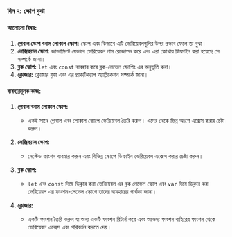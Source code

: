 ### দিন ৭: স্কোপ বুঝা
#### আলোচনা বিষয়:
1. **গ্লোবাল স্কোপ বনাম লোকাল স্কোপ:** স্কোপ এবং কিভাবে এটি ভেরিয়েবলগুলির উপর প্রভাব ফেলে তা বুঝা।
2. **লেক্সিক্যাল স্কোপ:** জাভাস্ক্রিপ্ট যেভাবে ভেরিয়েবল নাম রেজোল্ভ করে এবং এরা কোথায় ডিফাইন করা হয়েছে সে সম্পর্কে জানা।
3. **ব্লক স্কোপ:** `let` এবং `const` ব্যবহার করে ব্লক-লেভেল স্কোপিং এর অনুভূতি করা।
4. **ক্লোজার:** ক্লোজার বুঝা এবং এর প্রাকটিক্যাল অ্যাপ্লিকেশন সম্পর্কে জানা।

#### ব্যবহারমূলক কাজ:
1. **গ্লোবাল বনাম লোকাল স্কোপ:**
   - একই সাথে গ্লোবাল এবং লোকাল স্কোপে ভেরিয়েবল তৈরি করুন। এদের থেকে ভিন্ন অংশে এক্সেস করার চেষ্টা করুন।

2. **লেক্সিক্যাল স্কোপ:**
   - নেস্টেড ফাংশন ব্যবহার করুন এবং বিভিন্ন স্কোপে ডিফাইন ভেরিয়েবল এক্সেস করার চেষ্টা করুন।

3. **ব্লক স্কোপ:**
   - `let` এবং `const` দিয়ে ডিক্লার করা ভেরিয়েবল এর ব্লক লেভেল স্কোপ এবং `var` দিয়ে ডিক্লার করা ভেরিয়েবল এর ফাংশন-লেভেল স্কোপে তাদের ব্যবহারের পার্থক্য জানা।

4. **ক্লোজার:**
   - একটি ফাংশন তৈরি করুন যা অন্য একটি ফাংশন রিটার্ন করে এবং অভেদ্য ফাংশন বাহিরের ফাংশন থেকে ভেরিয়েবল এক্সেস এবং পরিবর্তন করতে দেয়।
